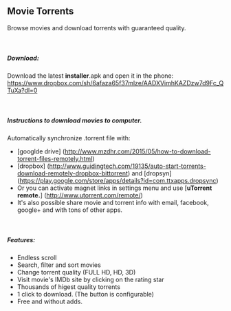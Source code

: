 ## Movie Torrents
Browse movies and download torrents with guaranteed quality.   
<br><br>
  
##### Download:
Download the latest **installer**.apk and open it in the phone:
https://www.dropbox.com/sh/6afaza65f37mlze/AADXVimhKAZDzw7d9Fc_QTuXa?dl=0  
<br><br>

##### Instructions to download movies to computer.
Automatically synchronize .torrent file with: 
- [googlde drive] (http://www.mzdhr.com/2015/05/how-to-download-torrent-files-remotely.html)
- [dropbox] (http://www.guidingtech.com/19135/auto-start-torrents-download-remotely-dropbox-bittorrent) and [dropsyn] (https://play.google.com/store/apps/details?id=com.ttxapps.dropsync)
- Or you can activate magnet links in settings menu and use [**uTorrent remote.**] (http://www.utorrent.com/remote/)
- It's also possible share movie and torrent info with email, facebook, google+ and with tons of other apps.  
<br><br>

##### Features:
- Endless scroll
- Search, filter and sort movies
- Change torrent quality (FULL HD, HD, 3D)
- Visit movie's IMDb site by clicking on the rating star
- Thousands of higest quality torrents
- 1 click to download. (The button is configurable) 
- Free and without adds.
